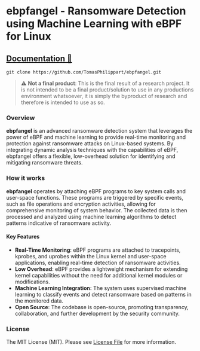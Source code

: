 # ebpfangel - Ransomware Detection using Machine Learning with eBPF for Linux
## [Documentation 📖](https://tomasphilippart.github.io/ebpfangel/)

```
git clone https://github.com/TomasPhilippart/ebpfangel.git
```

> :warning: **Not a final product**: This is the final result of a research project. It is not intended to be a final product/solution to use in any productions environment whatsoever, it is simply the byproduct of research and therefore is intended to use as so.

### Overview

**ebpfangel** is an advanced ransomware detection system that leverages the power of eBPF and machine learning to provide real-time monitoring and protection against ransomware attacks on Linux-based systems. By integrating dynamic analysis techniques with the capabilities of eBPF, ebpfangel offers a flexible, low-overhead solution for identifying and mitigating ransomware threats.

### How it works

**ebpfangel** operates by attaching eBPF programs to key system calls and user-space functions. These programs are triggered by specific events, such as file operations and encryption activities, allowing for comprehensive monitoring of system behavior. The collected data is then processed and analyzed using machine learning algorithms to detect patterns indicative of ransomware activity.

#### Key Features
- **Real-Time Monitoring**: eBPF programs are attached to tracepoints, kprobes, and uprobes within the Linux kernel and user-space applications, enabling real-time detection of ransomware activities.
- **Low Overhead**: eBPF provides a lightweight mechanism for extending kernel capabilities without the need for additional kernel modules or modifications.
- **Machine Learning Integration:** The system uses supervised machine learning to classify events and detect ransomware based on patterns in the monitored data.
- **Open Source**: The codebase is open-source, promoting transparency, collaboration, and further development by the security community.

### License

The MIT License (MIT). Please see [License File](https://github.com/TomasPhilippart/ebpfangel/blob/main/LICENSE) for more information.
